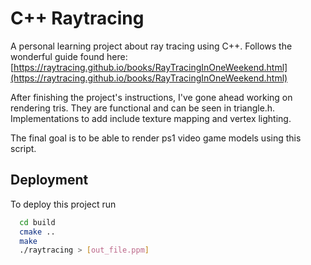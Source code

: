 # C++ Raytracing

A personal learning project about ray tracing using C++. Follows the wonderful guide found here:
[https://raytracing.github.io/books/RayTracingInOneWeekend.html](https://raytracing.github.io/books/RayTracingInOneWeekend.html)

After finishing the project's instructions, I've gone ahead working on rendering tris. They are functional and can be seen in triangle.h. Implementations to add include texture mapping and vertex lighting.

The final goal is to be able to render ps1 video game models using this script.

## Deployment

To deploy this project run

```bash
  cd build
  cmake ..
  make
  ./raytracing > [out_file.ppm]
